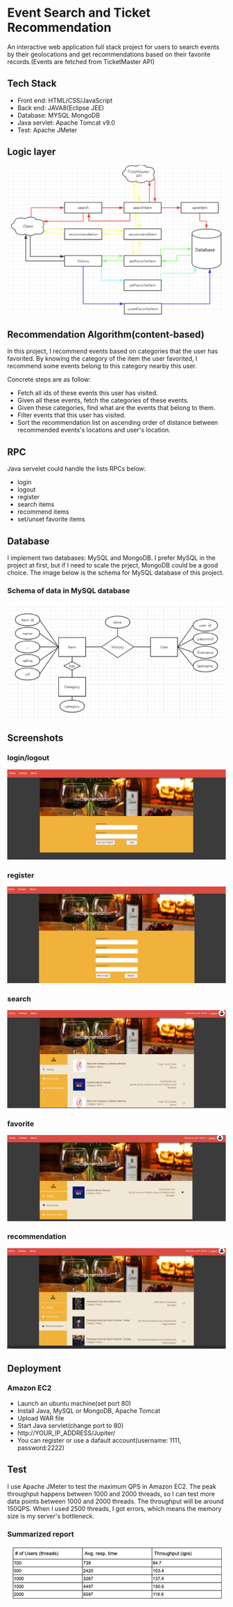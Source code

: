 # Event Search and Ticket Recommendation
An interactive web application full stack project for users to search events by their geolocations and get recommendations based on their favorite records.(Events are fetched from TicketMaster API)

## Tech Stack
* Front end: HTML/CSS/JavaScript
* Back end: JAVA8(Eclipse JEE)
* Database: MYSQL MongoDB
* Java servlet: Apache Tomcat v9.0
* Test: Apache JMeter

## Logic layer
![alt text](/demo/1.png)

## Recommendation Algorithm(content-based)
In this project, I recommend events based on categories that the user has favorited. By knowing the category of the item the user favorited, I recommend some events belong to this category nearby this user. 

Concrete steps are as follow:
* Fetch all ids of these events this user has visited.
* Given all these events, fetch the categories of these events. 
* Given these categories, find what are the events that belong to them. 
* Filter events that this user has visited. 
* Sort the recommendation list on ascending order of distance between recommended events's locations and user's location.

## RPC
Java servelet could handle the lists RPCs below:
* login
* logout
* register
* search items
* recommend items
* set/unset favorite items

## Database
I implement two databases: MySQL and MongoDB. I prefer MySQL in the project at first, but if I need to scale the prject, MongoDB could be a good choice. The image below is the schema for MySQL database of this project.
### Schema of data in MySQL database
![alt text](/demo/2.png)

## Screenshots
### login/logout
![alt text](/demo/4.png)
### register
![alt text](/demo/5.png)
### search
![alt text](/demo/6.png)
### favorite
![alt text](/demo/7.png)
### recommendation 
![alt text](/demo/8.png)

## Deployment
### Amazon EC2 
* Launch an ubuntu machine(set port 80)
* Install Java, MySQL or MongoDB, Apache Tomcat
* Upload WAR file
* Start Java servlet(change port to 80)
* http://YOUR_IP_ADDRESS/Jupiter/ 
* You can register or use a dafault account(username: 1111, password:2222)

## Test
I use Apache JMeter to test the maximum QPS in Amazon EC2. The peak throughput happens between 1000 and 2000 threads, so I can test more data points between 1000 and 2000 threads. The throughput will be around 150QPS. When I used 2500 threads, I got errors, which means the memory size is my server's bottleneck.
### Summarized report
![alt text](/demo/3.png)

